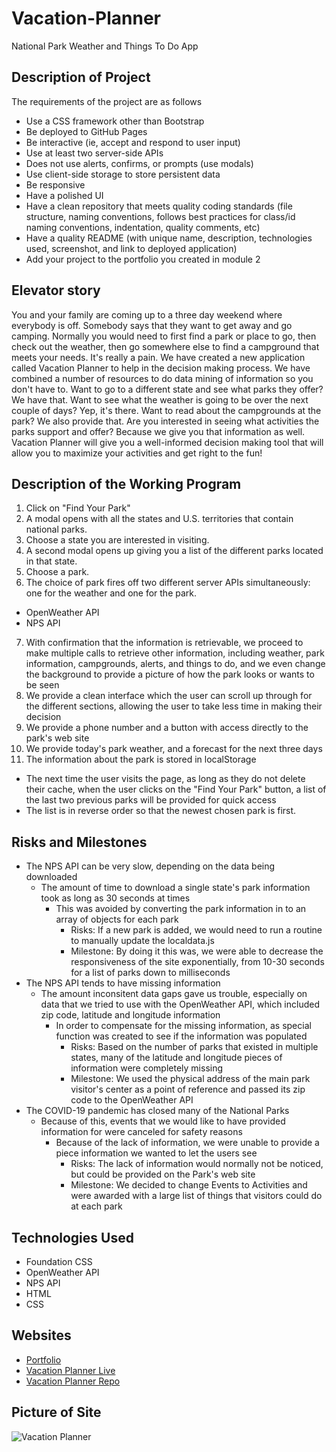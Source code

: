 # Vacation-Planner
National Park Weather and Things To Do App

## Description of Project
The requirements of the project are as follows
* Use a CSS framework other than Bootstrap
* Be deployed to GitHub Pages
* Be interactive (ie, accept and respond to user input)
* Use at least two server-side APIs
* Does not use alerts, confirms, or prompts (use modals)
* Use client-side storage to store persistent data
* Be responsive
* Have a polished UI
* Have a clean repository that meets quality coding standards (file structure, naming conventions, follows best practices for class/id naming conventions, indentation, quality comments, etc)
* Have a quality README (with unique name, description, technologies used, screenshot, and link to deployed application)
* Add your project to the portfolio you created in module 2

## Elevator story
You and your family are coming up to a three day weekend where everybody is off.  Somebody says that they want to get away and go camping.  Normally you would need to first find a park or place to go, then check out the weather, then go somewhere else to find a campground that meets your needs.  It's really a pain.
We have created a new application called Vacation Planner to help in the decision making process.  We have combined a number of resources to do data mining of information so you don't have to.
Want to go to a different state and see what parks they offer?  We have that.
Want to see what the weather is going to be over the next couple of days?  Yep, it's there.
Want to read about the campgrounds at the park?  We also provide that.
Are you interested in seeing what activities the parks support and offer?  Because we give you that information as well.
Vacation Planner will give you a well-informed decision making tool that will allow you to maximize your activities and get right to the fun!

## Description of the Working Program
1. Click on "Find Your Park"
2. A modal opens with all the states and U.S. territories that contain national parks.
3. Choose a state you are interested in visiting.
4. A second modal opens up giving you a list of the different parks located in that state.
5. Choose a park.
6. The choice of park fires off two different server APIs simultaneously: one for the weather and one for the park.
  * OpenWeather API
  * NPS API
7. With confirmation that the information is retrievable, we proceed to make multiple calls to retrieve other information, including weather, park information, campgrounds, alerts, and things to do, and we even change the background to provide a picture of how the park looks or wants to be seen
8. We provide a clean interface which the user can scroll up through for the different sections, allowing the user to take less time in making their decision
9. We provide a phone number and a button with access directly to the park's web site
10.  We provide today's park weather, and a forecast for the next three days
11.  The information about the park is stored in localStorage
  * The next time the user visits the page, as long as they do not delete their cache, when the user clicks on the "Find Your Park" button, a list of the last two previous parks will be provided for quick access
  * The list is in reverse order so that the newest chosen park is first.

## Risks and Milestones
* The NPS API can be very slow, depending on the data being downloaded
  * The amount of time to download a single state's park information took as long as 30 seconds at times
    * This was avoided by converting the park information in to an array of objects for each park
      * Risks:  If a new park is added, we would need to run a routine to manually update the localdata.js
      * Milestone: By doing it this was, we were able to decrease the responsiveness of the site exponentially, from 10-30 seconds for a list of parks down to milliseconds
* The NPS API tends to have missing information 
  * The amount inconsitent data gaps gave us trouble, especially on data that we tried to use with the OpenWeather API, which included zip code, latitude and longitude information
    * In order to compensate for the missing information, as special function was created to see if the information was populated
      * Risks:  Based on the number of parks that existed in multiple states, many of the latitude and longitude pieces of information were completely missing
      * Milestone:  We used the physical address of the main park visitor's center as a point of reference and passed its zip code to the OpenWeather API
* The COVID-19 pandemic has closed many of the National Parks
  * Because of this, events that we would like to have provided information for were canceled for safety reasons
    * Because of the lack of information, we were unable to provide a piece information we wanted to let the users see
      * Risks: The lack of information would normally not be noticed, but could be provided on the Park's web site
      * Milestone: We decided to change Events to Activities and were awarded with a large list of things that visitors could do at each park

## Technologies Used
* Foundation CSS
* OpenWeather API
* NPS API
* HTML
* CSS

## Websites
* [Portfolio](https://feuerbacherb.github.io/)
* [Vacation Planner Live](https://feuerbacherb.github.io/Vacation-Planner/)
* [Vacation Planner Repo](https://github.com/feuerbacherb/Vacation-Planner)

## Picture of Site
![Vacation Planner](https://feuerbacherb.github.io/Vacation-Planner/assets/images/VacationPlanner.jpg)